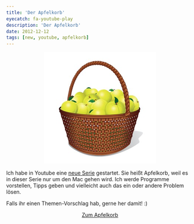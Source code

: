 ```yaml
---
title: 'Der Apfelkorb'
eyecatch: fa-youtube-play
description: 'Der Apfelkorb'
date: 2012-12-12
tags: [new, youtube, apfelkorb]
---
```

<center>
	<a href="/assets/images/2012-12-12/vectorstock_806865-300x300.jpg"><img src="/assets/images/2012-12-12/vectorstock_806865-300x300.jpg" alt=""></a>
</center>

Ich habe in Youtube eine [neue Serie](http://www.youtube.com/playlist?list=PLfb6BzPrWZ8OCL0zmmf3pF9ZWyy2PRtRJ) gestartet. Sie heißt Apfelkorb, weil es in dieser Serie nur um den Mac gehen wird.
Ich werde Programme vorstellen, Tipps geben und vielleicht auch das ein oder andere Problem lösen.

Falls ihr einen Themen-Vorschlag hab, gerne her damit! :)

<center><div markdown="0"><a href="https://github.com/niklas-heer/awesome-password-change" class="btn btn-success">Zum Apfelkorb</a></div></center>
